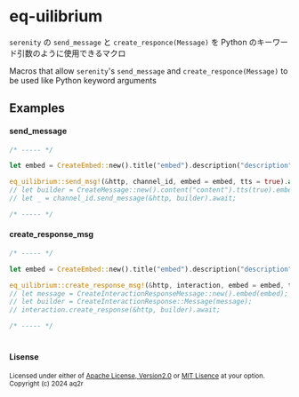 # eq-uilibrium

`serenity` の `send_message` と `create_responce(Message)` を Python のキーワード引数のように使用できるマクロ

Macros that allow `serenity`'s `send_message` and `create_responce(Message)` to be used like Python keyword arguments

## Examples

#### send_message

```rust
/* ----- */

let embed = CreateEmbed::new().title("embed").description("description");

eq_uilibrium::send_msg!(&http, channel_id, embed = embed, tts = true).await;
// let builder = CreateMessage::new().content("content").tts(true).embed(embed);
// let _ = channel_id.send_message(&http, builder).await;

/* ----- */
```

#### create_response_msg
```rust
/* ----- */

let embed = CreateEmbed::new().title("embed").description("description");

eq_uilibrium::create_response_msg!(&http, interaction, embed = embed, tts = true).await;
// let message = CreateInteractionResponseMessage::new().embed(embed);
// let builder = CreateInteractionResponse::Message(message);
// interaction.create_response(&http, builder).await;

/* ----- */
```

#

#### Lisense

<sub>
Licensed under either of <a href="LICENCE-APACHE">Apache License, Version2.0</a> or
<a href="LICENCE-MIT">MIT Lisence</a> at your option.
</sub>
<br>
<sub>
Copyright (c) 2024 aq2r
</sub>
